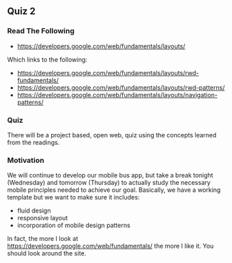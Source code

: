 ## Quiz 2

### Read The Following

- https://developers.google.com/web/fundamentals/layouts/

Which links to the following:

- https://developers.google.com/web/fundamentals/layouts/rwd-fundamentals/
- https://developers.google.com/web/fundamentals/layouts/rwd-patterns/
- https://developers.google.com/web/fundamentals/layouts/navigation-patterns/

### Quiz

There will be a project based, open web, quiz using the concepts learned from the readings.

### Motivation

We will continue to develop our mobile bus app, but take a break tonight (Wednesday) and tomorrow (Thursday) 
to actually study the necessary mobile principles needed to achieve our goal. Basically, we have a working 
template but we want to make sure it includes:
- fluid design
- responsive layout
- incorporation of mobile design patterns

In fact, the more I look at https://developers.google.com/web/fundamentals/ the more I like it. You should look
around the site.

